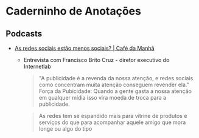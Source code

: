 # Caderninho de Anotações

## Podcasts
- [As redes sociais estão menos sociais? | Café da Manhã](https://open.spotify.com/episode/0YBCt1eftbucAgvz7MYEwz)
  - Entrevista com Francisco Brito Cruz - diretor executivo do Internetlab

    > "A publicidade é a revenda da nossa atenção, e redes sociais como concentram muita atenção conseguem revender ela."
    > Força da Pubicidade: Quando a gente gasta a nossa atenção em qualquer mídia isso vira moeda de troca para a publicidade.
    
    > As redes tem se espandido mais para vitrine de produtos e serviços do que para acompanhar aquele amigo que mora longe ou algo do tipo
